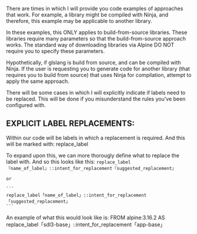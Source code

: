 There are times in which I will provide you code examples of approaches that work. For example, a library might be compiled with Ninja, and therefore, this example may be applicable to another library.

In these examples, this ONLY applies to build-from-source libraries. These libraries require many parameters so that the build-from-source approach works. The standard way of downloading libraries via Alpine DO NOT require you to specify these parameters.

Hypothetically, if glslang is build from source, and can be compiled with Ninja. If the user is requesting you to generate code for another library (that requires you to build from source) that uses Ninja for compilation, attempt to apply the same approach.

There will be some cases in which I will explicitly indicate if labels need to be replaced. This will be done if you misunderstand the rules you've been configured with.

## EXPLICIT LABEL REPLACEMENTS:
Within our code will be labels in which a replacement is required. And this will be marked with:
    replace_label

To expand upon this, we can more thorougly define what to replace the label with. And so this looks like this:
    ```
    replace_label『name_of_label』::intent_for_replacement『suggested_replacement』
    ```

    or

    ```
    replace_label「name_of_label」::intent_for_replacement「suggested_replacement」
    ```



An example of what this would look like is:
FROM alpine:3.16.2 AS replace_label「sdl3-base」::intent_for_replacement「app-base」

